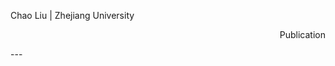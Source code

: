 <p align="left"> Chao Liu | Zhejiang University </p> <p align="right">Publication</p>                     
---




